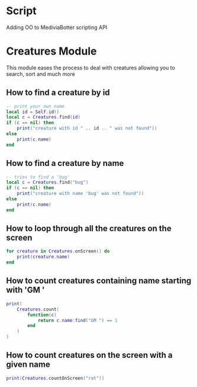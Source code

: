 # Script

Adding OO to MediviaBotter scripting API

# Creatures Module

This module eases the process to deal with creatures allowing you to search, sort and much more

## How to find a creature by id

```lua
-- print your own name
local id = Self.id()
local c = Creatures.find(id)
if (c == nil) then
    print("creature with id " .. id .. " was not found"))
else
    print(c.name)
end
```

## How to find a creature by name

```lua
-- tries to find a 'bug'
local c = Creatures.find("bug")
if (c == nil) then
    print("creature with name 'bug' was not found"))
else
    print(c.name)
end
```

## How to loop through all the creatures on the screen

```lua
for creature in Creatures.onScreen() do
    print(creature.name)
end
```

## How to count creatures containing name starting with 'GM '

```lua
print(
    Creatures.count(
        function(c)
            return c.name:find("GM ") == 1
        end
    )
)
```

## How to count creatures on the screen with a given name

```lua
print(Creatures.countOnScreen("rat"))
```
